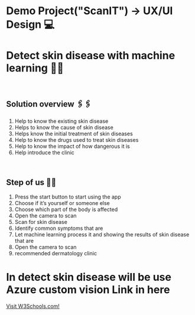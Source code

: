 # Demo Project("ScanIT") -> UX/UI Design 💻

<h1>Detect skin disease with machine learning 🔬🦠</h1>
</br>
<h2>Solution overview 🖇️🖇️</h2>
<ol>
<li>Help to know the existing skin disease</li>
<li>Helps to know the cause of skin disease</li>
<li>Helps know the initial treatment of skin diseases</li>
<li>Help to know the drugs used to treat skin diseases</li>
<li>Help to know the impact of how dangerous it is</li>
<li>Help introduce the clinic</li>
</ol>
</br>
<h2>Step of us 📝📝</h2>
<ol>
<li>Press the start button to start using the app</li>
<li>Choose if it’s yourself or someone else</li>
<li>Choose which part of the body is affected</li>
<li>Open the camera to scan</li>
<li>Scan for skin disease</li>
<li>Identify common symptoms that are</li>
<li>Let machine learning process it and showing the results of skin disease that are</li>
<li>Open the camera to scan</li>
<li>recommended dermatology clinic</li>
</ol>
<h1>In detect skin disease will be use Azure custom vision Link in here</h1>
<a href="">Visit W3Schools.com!</a>
